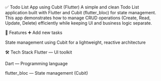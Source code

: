 ✅ Todo List App using Cubit (Flutter)
A simple and clean Todo List application built with Flutter and Cubit (flutter_bloc) for state management.
This app demonstrates how to manage CRUD operations (Create, Read, Update, Delete) efficiently while keeping UI and business logic separate.

🚀 Features
➕ Add new tasks

State management using Cubit for a lightweight, reactive architecture

🛠️ Tech Stack
Flutter — UI toolkit

Dart — Programming language

flutter_bloc — State management (Cubit)

